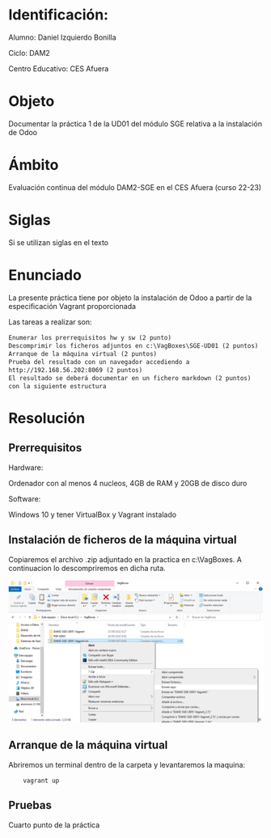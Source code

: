 # Identificación:

Alumno: Daniel Izquierdo Bonilla

Ciclo: DAM2

Centro Educativo: CES Afuera

# Objeto

Documentar la práctica 1 de la UD01 del módulo SGE relativa a la instalación de Odoo

# Ámbito

Evaluación continua del módulo DAM2-SGE en el CES Afuera (curso 22-23)

# Siglas

Si se utilizan siglas en el texto

# Enunciado

La presente práctica tiene por objeto la instalación de Odoo a partir de la especificación Vagrant proporcionada

Las tareas a realizar son:

    Enumerar los prerrequisitos hw y sw (2 punto)
    Descomprimir los ficheros adjuntos en c:\VagBoxes\SGE-UD01 (2 puntos)
    Arranque de la máquina virtual (2 puntos)
    Prueba del resultado con un navegador accediendo a http://192.168.56.202:8069 (2 puntos)
    El resultado se deberá documentar en un fichero markdown (2 puntos) con la siguiente estructura


# Resolución

## Prerrequisitos

Hardware:

Ordenador con al menos 4 nucleos, 4GB de RAM y 20GB de disco duro

Software:

Windows 10 y tener VirtualBox y Vagrant instalado

## Instalación de ficheros de la máquina virtual

Copiaremos el archivo .zip adjuntado en la practica en c:\VagBoxes. A continuacion lo descompriremos en dicha ruta.

![](odoo1.png)

## Arranque de la máquina virtual

Abriremos un terminal dentro de la carpeta y levantaremos la maquina:

```
    vagrant up
```

## Pruebas

Cuarto punto de la práctica